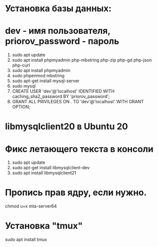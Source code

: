 


# Установка базы данных:
# dev - имя пользователя, priorov_password - пароль
1. sudo apt update 
2. sudo apt install phpmyadmin php-mbstring php-zip php-gd php-json php-curl
3. sudo apt install phpmyadmin
4. sudo phpenmod mbstring
5. sudo apt-get install mysql-server
6. sudo mysql
7. CREATE USER 'dev'@'localhost' IDENTIFIED WITH caching_sha2_password BY 'priorov_password';
8. GRANT ALL PRIVILEGES ON *.* TO 'dev'@'localhost' WITH GRANT OPTION;


# libmysqlclient20 в Ubuntu 20
# Фикс летающего текста в консоли

1. sudo apt update
2. sudo apt-get install libmysqlclient-dev
3. sudo apt install libmysqlclient21


# Пропись прав ядру, если нужно.
chmod u+x mta-server64

# Установка "tmux"
sudo apt install tmux
